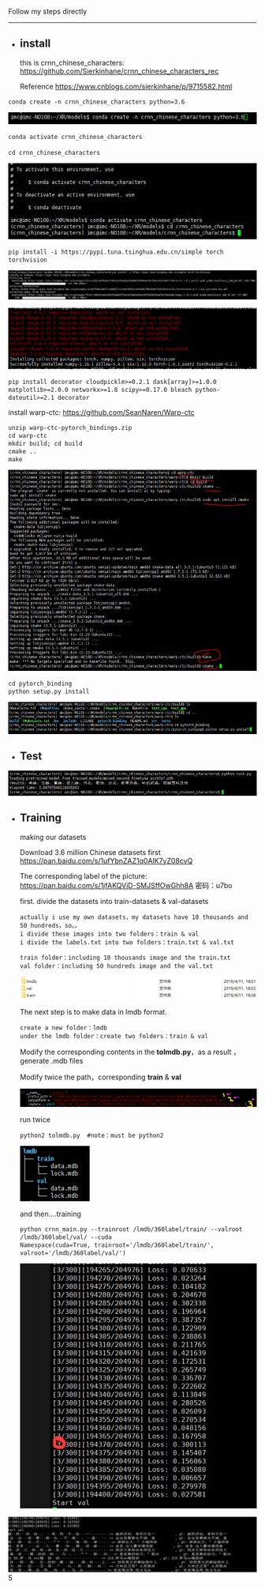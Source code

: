 Follow my steps directly

------

- ## install

  this is crnn_chinese_characters: https://github.com/Sierkinhane/crnn_chinese_characters_rec

  Reference  https://www.cnblogs.com/sierkinhane/p/9715582.html

```
conda create -n crnn_chinese_characters python=3.6
```

![1550935899380](img/1550935899380.png)

```
conda activate crnn_chinese_characters

cd crnn_chinese_characters
```

![1550935920835](img/1550935920835.png)

```
pip install -i https://pypi.tuna.tsinghua.edu.cn/simple torch torchvision
```

![1550935944000](img/1550935944000.png)

![1550935984024](img/1550935984024.png)

```
pip install decorator cloudpickle>=0.2.1 dask[array]>=1.0.0 matplotlib>=2.0.0 networkx>=1.8 scipy>=0.17.0 bleach python-dateutil>=2.1 decorator
```

install warp-ctc: https://github.com/SeanNaren/Warp-ctc

```
unzip warp-ctc-pytorch_bindings.zip
cd warp-ctc
mkdir build; cd build
cmake ..
make
```

![1550936068675](img/1550936068675.png)

```
cd pytorch_binding
python setup.py install
```

![1550936101874](img/1550936101874.png)

- ## Test

![1550936614872](img/1550936614872.png)

- ## Training

  making our datasets

   Download 3.6 million Chinese datasets first  <https://pan.baidu.com/s/1ufYbnZAZ1q0AlK7yZ08cvQ>

  The corresponding label of the picture: https://pan.baidu.com/s/1jfAKQVjD-SMJSffOwGhh8A 密码：u7bo

  first. divide the datasets into train-datasets & val-datasets

  ```
  actually i use my own datasets，my datasets have 10 thousands and 50 hundreds，so。。
  i divide these images into two folders：train & val
  i divide the labels.txt into two folders：train.txt & val.txt
  ```

  ```
  train folder：including 10 thousands image and the train.txt
  val folder：including 50 hundreds image and the val.txt
  ```

  ![1555052107277](img/1555052107277.png)

  The next step is to make data in lmdb format.

  ```
  create a new folder：lmdb
  under the lmdb folder：create two folders：train & val 
  ```

  Modify the corresponding contents in the **tolmdb.py**，as a result ，generate .mdb files

  Modify twice the path，corresponding **train** & **val**

  ![1555052789582](img/1555052789582.png)

  run twice

  ```
  python2 tolmdb.py  #note：must be python2
  ```

  ![1555052548976](img/1555052548976.png)

  and then....training

  ```
  python crnn_main.py --trainroot /lmdb/360label/train/ --valroot /lmdb/360label/val/ --cuda
  Namespace(cuda=True, trainroot='/lmdb/360label/train/', valroot='/lmdb/360label/val/')
  ```

  ![1550938449295](img/1550938449295.png)

![1550938459774](img/1550938459774.png)5